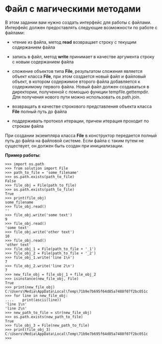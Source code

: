 # Файл с магическими методами

В этом задании вам нужно создать интерфейс для работы с файлами. Интерфейс должен предоставлять следующие возможности по
работе с файлами:

- чтение из файла, метод **read** возвращает строку с текущим содержанием файла

- запись в файл, метод **write** принимает в качестве аргумента строку с новым содержанием файла

- сложение объектов типа **File**, результатом сложения является объект класса **File**, при этом создается новый файл и
  файловый объект, в котором содержимое второго файла добавляется к содержимому первого файла. Новый файл должен
  создаваться в директории, полученной с помощью функции tempfile.gettempdir. Для получения нового пути можно
  использовать os.path.join.

- возвращать в качестве строкового представления объекта класса **File** полный путь до файла

- поддерживать протокол итерации, причем итерация проходит по строкам файла

При создании экземпляра класса **File** в конструктор передается полный путь до файла на файловой системе. Если файла с
таким путем не существует, он должен быть создан при инициализации.

**Пример работы:**

```commandline
>>> import os.path
>>> from solution import File
>>> path_to_file = 'some_filename'
>>> os.path.exists(path_to_file)
False
>>> file_obj = File(path_to_file)
>>> os.path.exists(path_to_file)
True
>>> print(file_obj)
some_filename
>>> file_obj.read()
''
>>> file_obj.write('some text')
9
>>> file_obj.read()
'some text'
>>> file_obj.write('other text')
10
>>> file_obj.read()
'other text'
>>> file_obj_1 = File(path_to_file + '_1')
>>> file_obj_2 = File(path_to_file + '_2')
>>> file_obj_1.write('line 1\n')
7
>>> file_obj_2.write('line 2\n')
7
>>> new_file_obj = file_obj_1 + file_obj_2
>>> isinstance(new_file_obj, File)
True
>>> print(new_file_obj)
C:\Users\Media\AppData\Local\Temp\71b9e7b695f64d85a7488f07f2bc051c
>>> for line in new_file_obj:
....    print(ascii(line))  
'line 1\n'
'line 2\n'
>>> new_path_to_file = str(new_file_obj)
>>> os.path.exists(new_path_to_file)
True
>>> file_obj_3 = File(new_path_to_file)
>>> print(file_obj_3)
C:\Users\Media\AppData\Local\Temp\71b9e7b695f64d85a7488f07f2bc051c
>>>
```